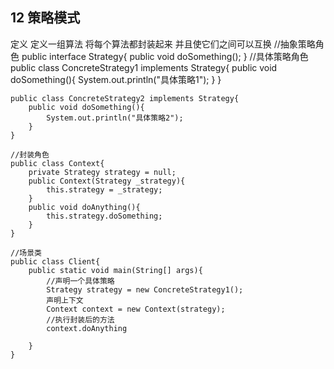 ## 12 策略模式
定义
	定义一组算法 将每个算法都封装起来 并且使它们之间可以互换
	//抽象策略角色
	public interface Strategy{
		public void doSomething();
	}
	//具体策略角色
	public class ConcreteStrategy1 implements Strategy{
		public void doSomething(){
			System.out.println("具体策略1");
		}
	}
	
	public class ConcreteStrategy2 implements Strategy{
		public void doSomething(){
			System.out.println("具体策略2");
		}
	}
	
	//封装角色
	public class Context{
		private Strategy strategy = null;
		public Context(Strategy _strategy){
			this.strategy = _strategy;
		}
		public void doAnything(){
			this.strategy.doSomething;
		}
	}
	
	//场景类
	public class Client{
		public static void main(String[] args){
			//声明一个具体策略
			Strategy strategy = new ConcreteStrategy1();
			声明上下文
			Context context = new Context(strategy);
			//执行封装后的方法
			context.doAnything
		
		}
	}